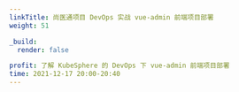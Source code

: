 ```yaml
---
linkTitle: 尚医通项目 DevOps 实战 vue-admin 前端项目部署
weight: 51

_build:
  render: false

profit: 了解 KubeSphere 的 DevOps 下 vue-admin 前端项目部署
time: 2021-12-17 20:00-20:40
---
```

